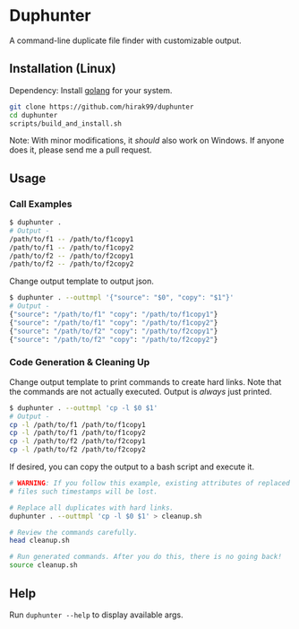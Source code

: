 # Duphunter

A command-line duplicate file finder with customizable output.

## Installation (Linux)

Dependency: Install [golang](https://go.dev/doc/install) for your system.

```bash
git clone https://github.com/hirak99/duphunter
cd duphunter
scripts/build_and_install.sh
```

Note: With minor modifications, it *should* also work on Windows. If anyone does
it, please send me a pull request.

## Usage

### Call Examples
```bash
$ duphunter .
# Output -
/path/to/f1 -- /path/to/f1copy1
/path/to/f1 -- /path/to/f1copy2
/path/to/f2 -- /path/to/f2copy1
/path/to/f2 -- /path/to/f2copy2
```

Change output template to output json.
```bash
$ duphunter . --outtmpl '{"source": "$0", "copy": "$1"}'
# Output -
{"source": "/path/to/f1" "copy": "/path/to/f1copy1"}
{"source": "/path/to/f1" "copy": "/path/to/f1copy2"}
{"source": "/path/to/f2" "copy": "/path/to/f2copy1"}
{"source": "/path/to/f2" "copy": "/path/to/f2copy2"}
```

### Code Generation & Cleaning Up
Change output template to print commands to create hard links. Note that the
commands are not actually executed. Output is *always* just printed.

```bash
$ duphunter . --outtmpl 'cp -l $0 $1'
# Output -
cp -l /path/to/f1 /path/to/f1copy1
cp -l /path/to/f1 /path/to/f1copy2
cp -l /path/to/f2 /path/to/f2copy1
cp -l /path/to/f2 /path/to/f2copy2
```
If desired, you can copy the output to a bash script and execute it.

```bash
# WARNING: If you follow this example, existing attributes of replaced
# files such timestamps will be lost.

# Replace all duplicates with hard links.
duphunter . --outtmpl 'cp -l $0 $1' > cleanup.sh

# Review the commands carefully.
head cleanup.sh

# Run generated commands. After you do this, there is no going back!
source cleanup.sh
```

## Help

Run `duphunter --help` to display available args.

